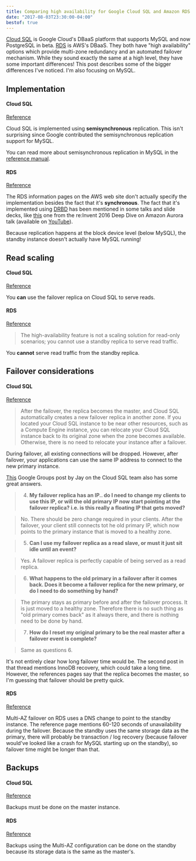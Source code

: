 ```yaml
---
title: Comparing high availability for Google Cloud SQL and Amazon RDS
date: "2017-08-03T23:30:00-04:00"
bestof: true
---
```


[Cloud SQL](https://cloud.google.com/sql/) is Google Cloud's DBaaS platform that supports MySQL
and now PostgreSQL in beta. [RDS](https://aws.amazon.com/rds/) is AWS's DBaaS.
They both have "high availability" options which provide multi-zone redundancy and an automated failover
mechanism. While they sound exactly the same at a high level, they have some important differences!
This post describes some of the bigger differences I've noticed. I'm also focusing on MySQL.

## Implementation

#### Cloud SQL

[Reference](https://cloud.google.com/sql/docs/mysql/high-availability)

Cloud SQL is implemented using **semisynchronous** replication. This isn't surprising since Google contributed
the semisynchronous replication support for MySQL.

You can read more about semisynchronous replication in MySQL in the [reference manual](https://dev.mysql.com/doc/refman/5.7/en/replication-semisync.html).

#### RDS

[Reference](https://aws.amazon.com/rds/details/multi-az/)

The RDS information pages on the AWS web site don't actually specify the implementation besides the
fact that it's **synchronous**. The fact that it's implemented using [DRBD](https://en.wikipedia.org/wiki/Distributed_Replicated_Block_Device) has been mentioned in some
talks and slide decks, like [this](https://www.slideshare.net/AmazonWebServices/aws-reinvent-2016-deep-dive-on-amazon-aurora-dat303/8?src=clipshare)
one from the re:Invent 2016 Deep Dive on Amazon Aurora talk (available on [YouTube](https://www.youtube.com/watch?v=duf5uUsW3TM)).

Because replication happens at the block device level (below MySQL), the standby instance doesn't actually
have MySQL running!

## Read scaling

#### Cloud SQL

[Reference](https://cloud.google.com/sql/docs/mysql/high-availability#about_using_the_failover_replica_as_a_read_replica)

You **can** use the failover replica on Cloud SQL to serve reads.

#### RDS

[Reference](https://docs.aws.amazon.com/AmazonRDS/latest/UserGuide/Concepts.MultiAZ.html)

> The high-availability feature is not a scaling solution for read-only scenarios; you cannot use a standby replica to serve read traffic.

You **cannot** serve read traffic from the standby replica.


## Failover considerations

#### Cloud SQL

[Reference](https://cloud.google.com/sql/docs/mysql/high-availability#how_failover_affects_your_applications_and_your_instances)

> After the failover, the replica becomes the master, and Cloud SQL automatically creates a new failover replica in another zone. If you located your Cloud SQL instance to be near other resources, such as a Compute Engine instance, you can relocate your Cloud SQL instance back to its original zone when the zone becomes available. Otherwise, there is no need to relocate your instance after a failover.

During failover, all existing connections will be dropped. However, after failover, your applications can use the same IP address to connect to the
new primary instance.

[This](https://groups.google.com/d/msg/google-cloud-sql-discuss/WwfY_CwFbVU/IKfo7Rn_BwAJ) Google Groups post by Jay on the Cloud SQL team
also has some great answers.

> 4) **My failover replica has an IP.. do I need to change my clients to use this IP, or will the old primary IP now start pointing at the failover replica? i.e. is this really a floating IP that gets moved?**

> No. There should be zero change required in your clients.  After the failover, your client still connects tot he old primary IP, which now points to the primary instance that is moved to a healthy zone.

> 5) **Can I use my failover replica as a read slave, or must it just sit idle until an event?**

> Yes. A failover replica is perfectly capable of being served as a read replica.  

> 6) **What happens to the old primary in a failover after it comes back. Does it become a failover replica for the new primary, or do I need to do something by hand?**

> The primary stays as primary before and after the failover process. It is just moved to a healthy zone. Therefore there is no such thing as "old primary comes back" as it always there, and there is nothing need to be done by hand.

> 7) **How do I reset my original primary to be the real master after a failover event is complete?**

> Same as questions 6.

It's not entirely clear how long failover time would be. The second post in that thread mentions InnoDB recovery,
which could take a long time. However, the references pages say that the replica becomes the master,
so I'm guessing that failover should be pretty quick.

#### RDS

[Reference](https://docs.aws.amazon.com/AmazonRDS/latest/UserGuide/Concepts.MultiAZ.html#Concepts.MultiAZ.Failover)

Multi-AZ failover on RDS uses a DNS change to point to the standby instance. The reference page mentions
60-120 seconds of unavailability during the failover. Because the standby uses the same storage data
as the primary, there will probably be transaction / log recovery (because failover would've looked
like a crash for MySQL starting up on the standby), so failover time might be longer than that.

## Backups

#### Cloud SQL

[Reference](https://cloud.google.com/sql/docs/mysql/high-availability#how_the_failover_replica_is_configured)

Backups must be done on the master instance.

#### RDS

[Reference](https://aws.amazon.com/rds/details/multi-az/#Increased_Availability)

Backups using the Multi-AZ configuration can be done on the standby because its storage data
is the same as the master's.

